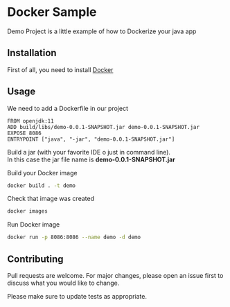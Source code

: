 # Docker Sample

Demo Project is a little example of how to Dockerize your java app

## Installation

First of all, you need to install [Docker](https://www.docker.com/products)

## Usage

We need to add a Dockerfile in our project
```properties
FROM openjdk:11
ADD build/libs/demo-0.0.1-SNAPSHOT.jar demo-0.0.1-SNAPSHOT.jar
EXPOSE 8086
ENTRYPOINT ["java", "-jar", "demo-0.0.1-SNAPSHOT.jar"]
```

Build a jar (with your favorite IDE o just in command line).\
In this case the jar file name is **demo-0.0.1-SNAPSHOT.jar**

Build your Docker image
```bash
docker build . -t demo
```

Check that image was created
```bash
docker images
```

Run Docker image
```bash
docker run -p 8086:8086 --name demo -d demo
```

## Contributing
Pull requests are welcome. For major changes, please open an issue first to discuss what you would like to change.

Please make sure to update tests as appropriate.